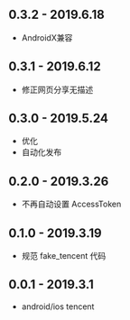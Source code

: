 ## 0.3.2 - 2019.6.18

* AndroidX兼容

## 0.3.1 - 2019.6.12

* 修正网页分享无描述

## 0.3.0 - 2019.5.24

* 优化
* 自动化发布

## 0.2.0 - 2019.3.26

* 不再自动设置 AccessToken

## 0.1.0 - 2019.3.19

* 规范 fake_tencent 代码

## 0.0.1 - 2019.3.1

* android/ios tencent
